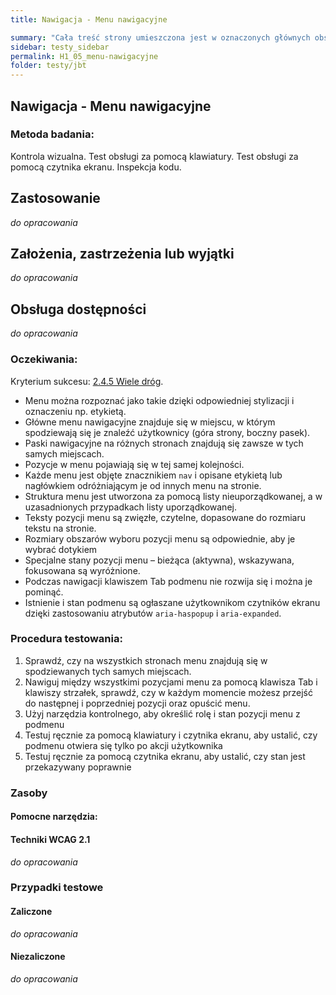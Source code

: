 ```yaml
---
title: Nawigacja - Menu nawigacyjne

summary: "Cała treść strony umieszczona jest w oznaczonych głównych obszarach (punktach orientacyjnych)."
sidebar: testy_sidebar
permalink: H1_05_menu-nawigacyjne
folder: testy/jbt
---
```


## Nawigacja - Menu nawigacyjne

### Metoda badania:
Kontrola wizualna. Test obsługi za pomocą klawiatury. Test obsługi za pomocą czytnika ekranu. Inspekcja kodu. 

## Zastosowanie
_do opracowania_
## Założenia, zastrzeżenia lub wyjątki
_do opracowania_

## Obsługa dostępności
_do opracowania_

### Oczekiwania:
Kryterium sukcesu: [2.4.5 Wiele dróg](https://wcag.lepszyweb.pl/#multiple-ways).
-	Menu można rozpoznać jako takie dzięki odpowiedniej stylizacji i oznaczeniu np. etykietą.  
-	Główne menu nawigacyjne znajduje się w miejscu, w którym spodziewają się je znaleźć użytkownicy (góra strony, boczny pasek). 
-	Paski nawigacyjne na różnych stronach znajdują się zawsze w tych samych miejscach.
-	Pozycje w menu pojawiają się w tej samej kolejności. 
-	Każde menu jest objęte znacznikiem `nav` i opisane etykietą lub nagłówkiem odróżniającym je od innych menu na stronie.   
-	Struktura menu jest utworzona za pomocą listy nieuporządkowanej, a w uzasadnionych przypadkach listy uporządkowanej. 
-	Teksty pozycji menu są zwięzłe, czytelne, dopasowane  do rozmiaru tekstu na stronie. 
-	Rozmiary obszarów wyboru pozycji menu są odpowiednie, aby je wybrać dotykiem 
-	Specjalne stany pozycji menu – bieżąca (aktywna), wskazywana, fokusowana są wyróżnione.  
-	Podczas nawigacji klawiszem Tab podmenu nie rozwija się i można je pominąć.
-	Istnienie i stan podmenu są ogłaszane użytkownikom czytników ekranu dzięki zastosowaniu atrybutów `aria-haspopup` i `aria-expanded`.

### Procedura testowania:
1.	Sprawdź, czy na wszystkich stronach menu znajdują się w spodziewanych tych samych miejscach. 
2.	Nawiguj między wszystkimi pozycjami menu za pomocą klawisza Tab i klawiszy strzałek, sprawdź, czy w każdym momencie możesz przejść do następnej i poprzedniej pozycji oraz opuścić menu.
3.	Użyj narzędzia kontrolnego, aby określić rolę i stan pozycji menu z podmenu
4.	Testuj ręcznie za pomocą klawiatury i czytnika ekranu, aby ustalić, czy podmenu otwiera się tylko po akcji użytkownika
5.	Testuj ręcznie za pomocą czytnika ekranu, aby ustalić, czy stan jest przekazywany poprawnie

### Zasoby

#### Pomocne narzędzia:

#### Techniki WCAG 2.1
_do opracowania_

### Przypadki testowe

#### Zaliczone
_do opracowania_

#### Niezaliczone
_do opracowania_ 
